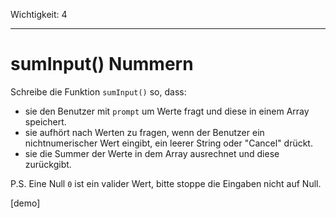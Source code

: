 Wichtigkeit: 4

---

# sumInput() Nummern

Schreibe die Funktion `sumInput()` so, dass:

- sie den Benutzer mit `prompt` um Werte fragt und diese in einem Array speichert.
- sie aufhört nach Werten zu fragen, wenn der Benutzer ein nichtnumerischer Wert eingibt, ein leerer String oder "Cancel" drückt.
- sie die Summer der Werte in dem Array ausrechnet und diese zurückgibt.

P.S. Eine Null `0` ist ein valider Wert, bitte stoppe die Eingaben nicht auf Null.

[demo]
